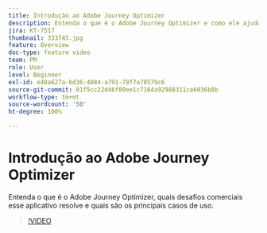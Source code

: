 ```yaml
---
title: Introdução ao Adobe Journey Optimizer
description: Entenda o que é o Adobe Journey Optimizer e como ele ajudou marcas de vários setores a aumentar o ROI e a superar grandes desafios de marketing.
jira: KT-7517
thumbnail: 333745.jpg
feature: Overview
doc-type: feature video
team: PM
role: User
level: Beginner
exl-id: e48a627a-bd36-4084-a791-78f7a78579c6
source-git-commit: 81f5cc22d46f89ee1c7164a92988311ca6036b8b
workflow-type: tm+mt
source-wordcount: '50'
ht-degree: 100%

---
```


# Introdução ao Adobe Journey Optimizer

Entenda o que é o Adobe Journey Optimizer, quais desafios comerciais esse aplicativo resolve e quais são os principais casos de uso.

>[!VIDEO](https://video.tv.adobe.com/v/333745?quality=12&learn=on)
